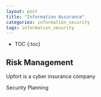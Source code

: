 ```yaml
---
layout: post
title: "Information Assurance"
categories: information_security
tags: information_security
---
```


* TOC
{:toc}



## Risk Management

Upfort is a cyber insurance company



Security Planning


